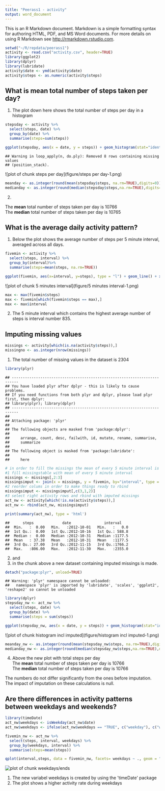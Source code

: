 ```yaml
---
title: "Peerass1 - activity"
output: word_document
---
```


This is an R Markdown document. Markdown is a simple formatting syntax for authoring HTML, PDF, and MS Word documents. For more details on using R Markdown see <http://rmarkdown.rstudio.com>.


```r
setwd("~/R/repdata/peerass1")
activity <- read.csv("activity.csv", header=TRUE)
library(ggplot2)
library(dplyr)
library(lubridate)
activity$date <- ymd(activity$date)
activity$steps <- as.numeric(activity$steps)
```

## What is mean total number of steps taken per day?

1) The plot down here shows the total number of steps per day in a histogram

```r
stepsday <- activity %>%
  select(steps, date) %>%
  group_by(date) %>%
  summarise(steps=sum(steps))

ggplot(stepsday, aes(x = date, y = steps)) + geom_histogram(stat="identity")
```

```
## Warning in loop_apply(n, do.ply): Removed 8 rows containing missing values
## (position_stack).
```

![plot of chunk steps per day](figure/steps per day-1.png) 

```r
meanday <- as.integer(round(mean(stepsday$steps, na.rm=TRUE),digits=0))
medianday <- as.integer(round(median(stepsday$steps,na.rm=TRUE),digits=0))
```
2)   
The **mean** total number of steps taken per day is 10766  
The **median** total number of steps taken per day is 10765


## What is the average daily activity pattern?


1) Below the plot shows the average number of steps per 5 minute interval, averaged across all days.

```r
fivemin <- activity %>%
  select(steps, interval) %>%
  group_by(interval)%>%
  summarise(steps=mean(steps, na.rm=TRUE))

ggplot(fivemin, aes(x=interval, y=steps), type = "l") + geom_line() + xlab("Interval number") + ylab("Average number of steps taken")
```

![plot of chunk 5 minutes interval](figure/5 minutes interval-1.png) 

```r
max <- max(fivemin$steps)
max <- fivemin[which(fivemin$steps == max),]
max <- max$interval
```

2) The 5 minute interval which contains the highest average number of steps is interval number 835.


## Imputing missing values


```r
missings <- activity[which(is.na(activity$steps)),]
missingno <- as.integer(nrow(missings))
```

1) The total number of missing values in the dataset is 2304



```r
library(plyr)
```

```
## -------------------------------------------------------------------------
## You have loaded plyr after dplyr - this is likely to cause problems.
## If you need functions from both plyr and dplyr, please load plyr first, then dplyr:
## library(plyr); library(dplyr)
## -------------------------------------------------------------------------
## 
## Attaching package: 'plyr'
## 
## The following objects are masked from 'package:dplyr':
## 
##     arrange, count, desc, failwith, id, mutate, rename, summarise,
##     summarize
## 
## The following object is masked from 'package:lubridate':
## 
##     here
```

```r
# in order to fill the missings the mean of every 5 minute interval is used
#1 fill missingstable with mean of every 5 minute interval
missings <- missings[,2:3]
missingsimput <- join(x = missings, y = fivemin, by="interval", type = "left")
#2 reorder colums in order to make things ready to rbind
missingsimput <- missingsimput[,c(3,1,2)]
#3 select right activity rows and rbind with imputed missings
act_nw <- activity[which(!is.na(activity$steps)),]
act_nw <- rbind(act_nw, missingsimput)

print(summary(act_nw), type = 'html')
```

```
##      steps             date               interval     
##  Min.   :  0.00   Min.   :2012-10-01   Min.   :   0.0  
##  1st Qu.:  0.00   1st Qu.:2012-10-16   1st Qu.: 588.8  
##  Median :  0.00   Median :2012-10-31   Median :1177.5  
##  Mean   : 37.38   Mean   :2012-10-31   Mean   :1177.5  
##  3rd Qu.: 27.00   3rd Qu.:2012-11-15   3rd Qu.:1766.2  
##  Max.   :806.00   Max.   :2012-11-30   Max.   :2355.0
```

2) and   
3) in the chunk above a new dataset containing imputed missings is made. 


```r
detach("package:plyr", unload=TRUE)
```

```
## Warning: 'plyr' namespace cannot be unloaded:
##   namespace 'plyr' is imported by 'lubridate', 'scales', 'ggplot2', 'reshape2' so cannot be unloaded
```

```r
library(dplyr)
stepsday_nw <- act_nw %>%
  select(steps, date) %>%
  group_by(date) %>%
  summarise(steps = sum(steps))

ggplot(stepsday_nw, aes(x = date, y = steps)) + geom_histogram(stat="identity")
```

![plot of chunk histogram incl imputed](figure/histogram incl imputed-1.png) 

```r
meanday_nw <- as.integer(round(mean(stepsday_nw$steps, na.rm=TRUE),digits=0))
medianday_nw <- as.integer(round(median(stepsday_nw$steps,na.rm=TRUE),digits=0))
```
4) Above the new plot with total steps per day  
The **mean** total number of steps taken per day is 10766  
The **median** total number of steps taken per day is 10766

The numbers do not differ significantly from the ones before imputation. The impact of imputation on these calculations is null.


## Are there differences in activity patterns between weekdays and weekends?


```r
library(timeDate)
act_nw$weekdays <- isWeekday(act_nw$date)
act_nw$weekdays <- ifelse(act_nw$weekdays == "TRUE", c("weekday"), c("weekend"))

fivemin_nw <- act_nw %>%
  select(steps, interval, weekdays) %>%
  group_by(weekdays, interval) %>%
  summarise(steps=mean(steps))

qplot(interval,steps, data = fivemin_nw, facets= weekdays ~ ., geom = "line")
```

![plot of chunk weekdays/ends](figure/weekdays/ends-1.png) 

1) The new variabel weekdays is created by using the 'timeDate' package
2) The plot shows a higher activity rate during weekdays 

